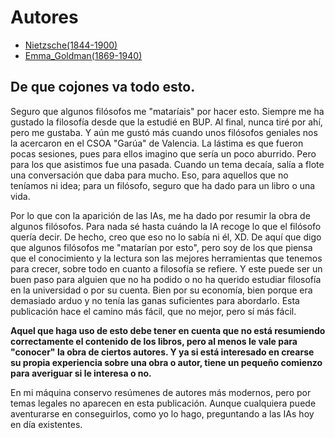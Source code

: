 # Autores

- [Nietzsche(1844-1900)](./blog/Nietzsche/index.md)
- [Emma_Goldman(1869-1940)](./blog/Emma_Goldman/index.md)

## De que cojones va todo esto.

Seguro que algunos filósofos me "mataríais" por hacer esto. Siempre me ha gustado la filosofía desde que la estudié en BUP. Al final, nunca tiré por ahí, pero me gustaba. Y aún me gustó más cuando unos filósofos geniales nos la acercaron en el CSOA "Garúa" de Valencia. La lástima es que fueron pocas sesiones, pues para ellos imagino que sería un poco aburrido. Pero para los que asistimos fue una pasada. Cuando un tema decaía, salía a flote una conversación que daba para mucho. Eso, para aquellos que no teníamos ni idea; para un filósofo, seguro que ha dado para un libro o una vida.

Por lo que con la aparición de las IAs, me ha dado por resumir la obra de algunos filósofos. Para nada sé hasta cuándo la IA recoge lo que el filósofo quería decir. De hecho, creo que eso no lo sabía ni él, XD. De aquí que digo que algunos filósofos me "matarían por esto", pero soy de los que piensa que el conocimiento y la lectura son las mejores herramientas que tenemos para crecer, sobre todo en cuanto a filosofía se refiere. Y este puede ser un buen paso para alguien que no ha podido o no ha querido estudiar filosofía en la universidad o por su cuenta. Bien por su economía, bien porque era demasiado arduo y no tenía las ganas suficientes para abordarlo. Esta publicación hace el camino más fácil, que no mejor, pero sí más fácil.

**Aquel que haga uso de esto debe tener en cuenta que no está resumiendo correctamente el contenido de los libros, pero al menos le vale para "conocer" la obra de ciertos autores. Y ya si está interesado en crearse su propia experiencia sobre una obra o autor, tiene un pequeño comienzo para averiguar si le interesa o no.**

En mi máquina conservo resúmenes de autores más modernos, pero por temas legales no aparecen en esta publicación. Aunque cualquiera puede aventurarse en conseguirlos, como yo lo hago, preguntando a las IAs hoy en día existentes.
